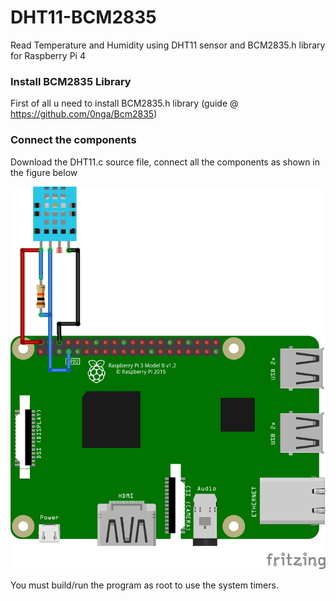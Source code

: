 # DHT11-BCM2835
Read Temperature and Humidity using DHT11 sensor and BCM2835.h library for Raspberry Pi 4

### Install BCM2835 Library
First of all u need to install BCM2835.h library (guide @ https://github.com/0nga/Bcm2835)

### Connect the components
Download the DHT11.c source file, connect all the components as shown in the figure below

![Circuit](DHT11-RPi4.png)

You must build/run the program as root to use the system timers. 

